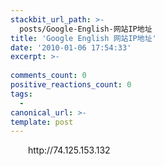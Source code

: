 ```yaml
---
stackbit_url_path: >-
  posts/Google-English-网站IP地址
title: 'Google English 网站IP地址'
date: '2010-01-06 17:54:33'
excerpt: >-
  
comments_count: 0
positive_reactions_count: 0
tags: 
  - 
canonical_url: >-
template: post
---
```

<div style="text-indent: 2em;"><p>http://74.125.153.132</p></div>